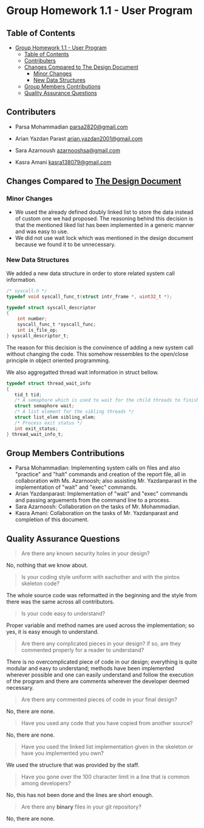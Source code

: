 # Group Homework 1.1 - User Program

## Table of Contents
- [Group Homework 1.1 - User Program](#group-homework-11---user-program)
  - [Table of Contents](#table-of-contents)
  - [Contributers](#contributers)
  - [Changes Compared to The Design Document](#changes-compared-to-the-design-document)
    - [Minor Changes](#minor-changes)
    - [New Data Structures](#new-data-structures)
  - [Group Members Contributions](#group-members-contributions)
  - [Quality Assurance Questions](#quality-assurance-questions)

## Contributers
- Parsa Mohammadian <parsa2820@gmail.com>

- Arian Yazdan Parast <arian.yazdan2001@gmail.com>

- Sara Azarnoush <azarnooshsa@gmail.com> 

- Kasra Amani <kasra138079@gmail.com>

## Changes Compared to [The Design Document](../design/project1.1-design.md)
### Minor Changes
- We used the already defined doubly linked list to store the data instead of custom one we had proposed. The reasoning behind this decision is that the mentioned liked list has been implemented in a generic manner and was easy to use.
- We did not use wait lock which was mentioned in the design document because we found it to be unnecessary.
### New Data Structures
We added a new data structure in order to store related system call information.
```c
/* syscall.h */
typedef void syscall_func_t(struct intr_frame *, uint32_t *);

typedef struct syscall_descriptor
{
    int number;
    syscall_func_t *syscall_func;
    int is_file_op;
} syscall_descriptor_t;
```
The reason for this decision is the convinence of adding a new system call without changing the code. This somehow ressembles to the open/close principle in object oriented programming.

We also aggregatted thread wait information in struct bellow.
```c
typedef struct thread_wait_info
{
   tid_t tid;
   /* A semaphore which is used to wait for the child threads to finish */
   struct semaphore wait;
   /* A list element for the sibling threads */
   struct list_elem sibling_elem;
   /* Process exit status */
   int exit_status;
} thread_wait_info_t;
```

## Group Members Contributions
- Parsa Mohammadian: Implementing system calls on files and also "practice" and "halt" commands and creation of the report file, all in collaboration with Ms. Azarnoosh; also assisting Mr. Yazdanparast in the implementation of "wait" and "exec" commands.
- Arian Yazdanparast: Implementation of "wait" and "exec" commands and passing arguements from the command line to a process.
- Sara Azarnoosh: Collaboration on the tasks of Mr. Mohammadian.
- Kasra Amani: Collaboration on the tasks of Mr. Yazdanparast and completion of this document.

## Quality Assurance Questions
>Are there any known security holes in your design?

No, nothing that we know about.
>Is your coding style uniform with eachother and with the pintos skeleton code?

The whole source code was reformatted in the beginning and the style from there was the same across all contributors.
>Is your code easy to understand?

Proper variable and method names are used across the implementation; so yes, it is easy enough to understand.
>Are there any complicated pieces in your design? if so, are they commented properly for a reader to understand?

There is no overcomplicated piece of code in our design; everything is quite modular and easy to understand; methods have been implemented wherever possible and one can easily understand and follow the execution of the program and there are comments wherever the developer deemed necessary.
>Are there any commented pieces of code in your final design?

No, there are none.
>Have you used any code that you have copied from another source?

No, there are none.
>Have you used the linked list implementation given in the skeleton or have you implemented you own?

We used the structure that was provided by the staff.
>Have you gone over the 100 character limit in a line that is common among developers?

No, this has not been done and the lines are short enough.
>Are there any **binary** files in your git repository?

No, there are none.